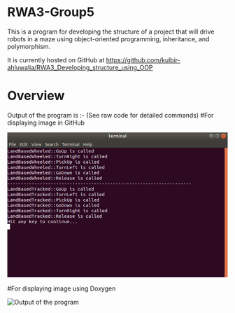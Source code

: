 # RWA3-Group5

This is a program for developing the structure of a project that will drive robots in a maze using object-oriented programming, inheritance, and polymorphism.

It is currently hosted on GitHub at https://github.com/kulbir-ahluwalia/RWA3_Developing_structure_using_OOP

Overview
========

Output of the program is :-
(See raw code for detailed commands)
#For displaying image in GitHub


<img src="output.png" class="img-responsive" alt=""> </div>


#For displaying image using Doxygen

![Output of the program](/home/kulbir/Desktop/RWA3-Group5/output.png)
























